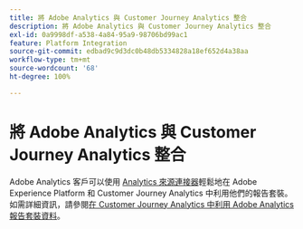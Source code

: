 ```yaml
---
title: 將 Adobe Analytics 與 Customer Journey Analytics 整合
description: 將 Adobe Analytics 與 Customer Journey Analytics 整合
exl-id: 0a9998df-a538-4a84-95a9-98706bd99ac1
feature: Platform Integration
source-git-commit: edbad9c9d3dc0b48db5334828a18ef652d4a38aa
workflow-type: tm+mt
source-wordcount: '68'
ht-degree: 100%

---
```


# 將 Adobe Analytics 與 Customer Journey Analytics 整合

Adobe Analytics 客戶可以使用 [Analytics 來源連接器](https://experienceleague.adobe.com/docs/experience-platform/sources/connectors/adobe-applications/analytics.html?lang=zh-Hant)輕鬆地在 Adobe Experience Platform 和 Customer Journey Analytics 中利用他們的報告套裝。如需詳細資訊，請參閱[在 Customer Journey Analytics 中利用 Adobe Analytics 報告套裝資料](/help/getting-started/aa-vs-cja/aa-data-in-cja.md)。
